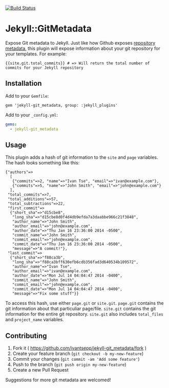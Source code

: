 [![Build Status](https://travis-ci.org/ivantsepp/jekyll-git_metadata.svg?branch=master)](https://travis-ci.org/ivantsepp/jekyll-git_metadata)

# Jekyll::GitMetadata

Expose Git metadata to Jekyll. Just like how Github exposes [repository metadata](https://help.github.com/articles/repository-metadata-on-github-pages), this plugin will expose information about your git repository for your templates. For example:

```
{{site.git.total_commits}} # => Will return the total number of commits for your Jekyll repository
```

## Installation

Add to your `Gemfile`:

```
gem 'jekyll-git_metadata, group: :jekyll_plugins'
```

Add to your `_config.yml`:

```yml
gems:
  - jekyll-git_metadata
```

## Usage

This plugin adds a hash of git information to the `site` and `page` variables. The hash looks something like this:

```
{"authors"=>
  [
   {"commits"=>2, "name"=>"Ivan Tse", "email"=>"ivan@example.com"},
   {"commits"=>5, "name"=>"John Smith", "email"=>"john@example.com"}
  ],
 "total_commits"=>7,
 "total_additions"=>57,
 "total_subtractions"=>22,
 "first_commit"=>
  {"short_sha"=>"d15cbe8",
   "long_sha"=>"d15cbe8d0f4d4db9efda7a3daabbe966c21f3848",
   "author_name"=>"John Smith",
   "author_email"=>"john@example.com",
   "author_date"=>"Thu Jan 16 23:36:00 2014 -0500",
   "commit_name"=>"John Smith",
   "commit_email"=>"john@example.com",
   "commit_date"=>"Thu Jan 16 23:36:00 2014 -0500",
   "message"=>"A commit!"},
 "last_commit"=>
  {"short_sha"=>"f88ca3b",
   "long_sha"=>"f88ca3bff630efb6cdb356fad3d640534b109572",
   "author_name"=>"Ivan Tse",
   "author_email"=>"ivan@example.com",
   "author_date"=>"Mon Jul 14 04:04:47 2014 -0400",
   "commit_name"=>"John Smith",
   "commit_email"=>"john@example.com",
   "commit_date"=>"Mon Jul 14 04:04:47 2014 -0400",
   "message"=>"Fix some stuff"}}
```

To access this hash, use either `page.git` or `site.git`. `page.git` contains the git information about that particuliar page/file. `site.git` contains the git information for the entire git repository. `site.git` also includes `total_files` and `project_name` variables.

## Contributing

1. Fork it ( https://github.com/ivantsepp/jekyll-git_metadata/fork )
2. Create your feature branch (`git checkout -b my-new-feature`)
3. Commit your changes (`git commit -am 'Add some feature'`)
4. Push to the branch (`git push origin my-new-feature`)
5. Create a new Pull Request

Suggestions for more git metadata are welcomed!
